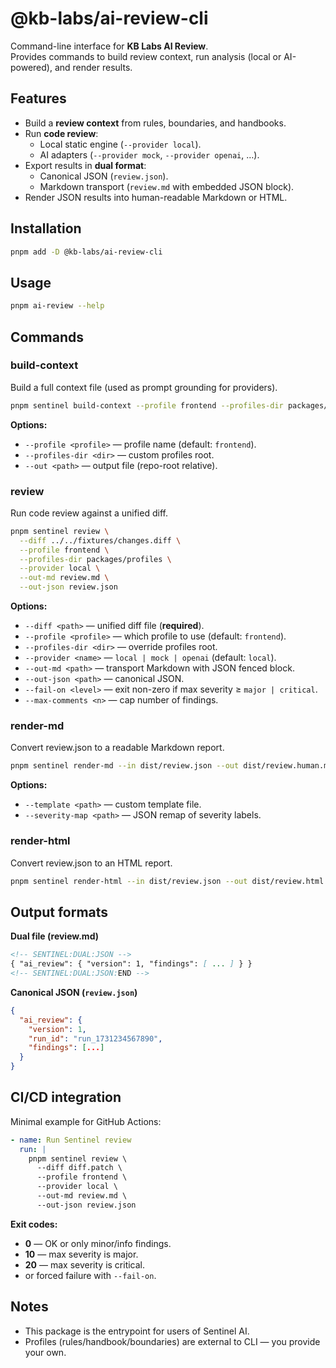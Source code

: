 # @kb-labs/ai-review-cli

Command-line interface for **KB Labs AI Review**.  
Provides commands to build review context, run analysis (local or AI-powered), and render results.

## Features
- Build a **review context** from rules, boundaries, and handbooks.
- Run **code review**:
  - Local static engine (`--provider local`).
  - AI adapters (`--provider mock`, `--provider openai`, …).
- Export results in **dual format**:
  - Canonical JSON (`review.json`).
  - Markdown transport (`review.md` with embedded JSON block).
- Render JSON results into human-readable Markdown or HTML.

## Installation
```bash
pnpm add -D @kb-labs/ai-review-cli
```

## Usage
```bash
pnpm ai-review --help
```

## Commands

### build-context
Build a full context file (used as prompt grounding for providers).
```bash
pnpm sentinel build-context --profile frontend --profiles-dir packages/profiles --out dist/ai-review-context.md
```

**Options:**
- `--profile <profile>` — profile name (default: `frontend`).
- `--profiles-dir <dir>` — custom profiles root.
- `--out <path>` — output file (repo-root relative).

### review
Run code review against a unified diff.
```bash
pnpm sentinel review \
  --diff ../../fixtures/changes.diff \
  --profile frontend \
  --profiles-dir packages/profiles \
  --provider local \
  --out-md review.md \
  --out-json review.json
```

**Options:**
- `--diff <path>` — unified diff file (**required**).
- `--profile <profile>` — which profile to use (default: `frontend`).
- `--profiles-dir <dir>` — override profiles root.
- `--provider <name>` — `local | mock | openai` (default: `local`).
- `--out-md <path>` — transport Markdown with JSON fenced block.
- `--out-json <path>` — canonical JSON.
- `--fail-on <level>` — exit non-zero if max severity ≥ `major | critical`.
- `--max-comments <n>` — cap number of findings.

### render-md
Convert review.json to a readable Markdown report.
```bash
pnpm sentinel render-md --in dist/review.json --out dist/review.human.md
```

**Options:**
- `--template <path>` — custom template file.
- `--severity-map <path>` — JSON remap of severity labels.

### render-html
Convert review.json to an HTML report.
```bash
pnpm sentinel render-html --in dist/review.json --out dist/review.html
```

## Output formats

**Dual file (review.md)**
```md
<!-- SENTINEL:DUAL:JSON -->
{ "ai_review": { "version": 1, "findings": [ ... ] } }
<!-- SENTINEL:DUAL:JSON:END -->
```

**Canonical JSON (`review.json`)**
```json
{
  "ai_review": {
    "version": 1,
    "run_id": "run_1731234567890",
    "findings": [...]
  }
}
```

## CI/CD integration

Minimal example for GitHub Actions:
```yml
- name: Run Sentinel review
  run: |
    pnpm sentinel review \
      --diff diff.patch \
      --profile frontend \
      --provider local \
      --out-md review.md \
      --out-json review.json
```

**Exit codes:**
- **0** — OK or only minor/info findings.
- **10** — max severity is major.
- **20** — max severity is critical.
- or forced failure with `--fail-on`.

## Notes
*	This package is the entrypoint for users of Sentinel AI.
*	Profiles (rules/handbook/boundaries) are external to CLI — you provide your own.





